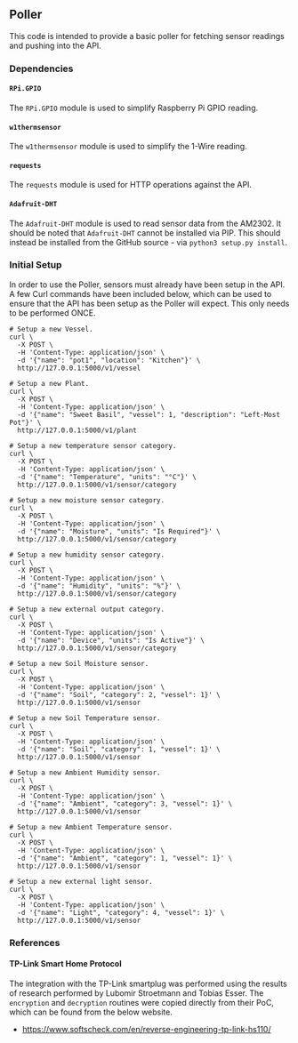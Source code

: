 ## Poller

This code is intended to provide a basic poller for fetching sensor readings
and pushing into the API.

### Dependencies

#### `RPi.GPIO`

The `RPi.GPIO` module is used to simplify Raspberry Pi GPIO reading.

#### `w1thermsensor`

The `w1thermsensor` module is used to simplify the 1-Wire reading.

#### `requests`

The `requests` module is used for HTTP operations against the API.

#### `Adafruit-DHT`

The `Adafruit-DHT` module is used to read sensor data from the AM2302. It should
be noted that `Adafruit-DHT` cannot be installed via PIP. This should instead be
installed from the GitHub source - via `python3 setup.py install`.

### Initial Setup

In order to use the Poller, sensors must already have been setup in the API.
A few Curl commands have been included below, which can be used to ensure that
the API has been setup as the Poller will expect. This only needs to be
performed ONCE.

```
# Setup a new Vessel.
curl \
  -X POST \
  -H 'Content-Type: application/json' \
  -d '{"name": "pot1", "location": "Kitchen"}' \
  http://127.0.0.1:5000/v1/vessel

# Setup a new Plant.
curl \
  -X POST \
  -H 'Content-Type: application/json' \
  -d '{"name": "Sweet Basil", "vessel": 1, "description": "Left-Most Pot"}' \
  http://127.0.0.1:5000/v1/plant

# Setup a new temperature sensor category.
curl \
  -X POST \
  -H 'Content-Type: application/json' \
  -d '{"name": "Temperature", "units": "°C"}' \
  http://127.0.0.1:5000/v1/sensor/category

# Setup a new moisture sensor category.
curl \
  -X POST \
  -H 'Content-Type: application/json' \
  -d '{"name": "Moisture", "units": "Is Required"}' \
  http://127.0.0.1:5000/v1/sensor/category

# Setup a new humidity sensor category.
curl \
  -X POST \
  -H 'Content-Type: application/json' \
  -d '{"name": "Humidity", "units": "%"}' \
  http://127.0.0.1:5000/v1/sensor/category

# Setup a new external output category.
curl \
  -X POST \
  -H 'Content-Type: application/json' \
  -d '{"name": "Device", "units": "Is Active"}' \
  http://127.0.0.1:5000/v1/sensor/category

# Setup a new Soil Moisture sensor.
curl \
  -X POST \
  -H 'Content-Type: application/json' \
  -d '{"name": "Soil", "category": 2, "vessel": 1}' \
  http://127.0.0.1:5000/v1/sensor

# Setup a new Soil Temperature sensor.
curl \
  -X POST \
  -H 'Content-Type: application/json' \
  -d '{"name": "Soil", "category": 1, "vessel": 1}' \
  http://127.0.0.1:5000/v1/sensor

# Setup a new Ambient Humidity sensor.
curl \
  -X POST \
  -H 'Content-Type: application/json' \
  -d '{"name": "Ambient", "category": 3, "vessel": 1}' \
  http://127.0.0.1:5000/v1/sensor

# Setup a new Ambient Temperature sensor.
curl \
  -X POST \
  -H 'Content-Type: application/json' \
  -d '{"name": "Ambient", "category": 1, "vessel": 1}' \
  http://127.0.0.1:5000/v1/sensor

# Setup a new external light sensor.
curl \
  -X POST \
  -H 'Content-Type: application/json' \
  -d '{"name": "Light", "category": 4, "vessel": 1}' \
  http://127.0.0.1:5000/v1/sensor
```

### References

#### TP-Link Smart Home Protocol

The integration with the TP-Link smartplug was performed using the results of
research performed by Lubomir Stroetmann and Tobias Esser. The `encryption` and
`decryption` routines were copied directly from their PoC, which can be found
from the below website.

  * https://www.softscheck.com/en/reverse-engineering-tp-link-hs110/
